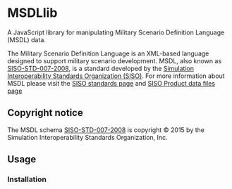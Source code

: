 # MSDLlib

A JavaScript library for manipulating Military Scenario Definition Language (MSDL) data.

The Military Scenario Definition Language is an XML-based language designed to support military
scenario development. MSDL, also known as [SISO-STD-007-2008](https://www.sisostds.org/DesktopModules/Bring2mind/DMX/Download.aspx?Command=Core_Download&EntryId=45690&PortalId=0&TabId=105), is a standard developed by the [Simulation Interoperability Standards 
Organization (SISO)](https://www.sisostds.org/Home.aspx). For more information about MSDL please
visit the [SISO standards page](https://www.sisostds.org/productspublications/standards/sisostandards.aspx)
and [SISO Product data files page](https://www.sisostds.org/Schemas.aspx)


## Copyright notice

The MSDL schema [SISO-STD-007-2008](https://www.sisostds.org/DesktopModules/Bring2mind/DMX/Download.aspx?Command=Core_Download&EntryId=45690&PortalId=0&TabId=105)
is copyright © 2015 by the Simulation Interoperability Standards Organization, Inc. 


## Usage

### Installation

